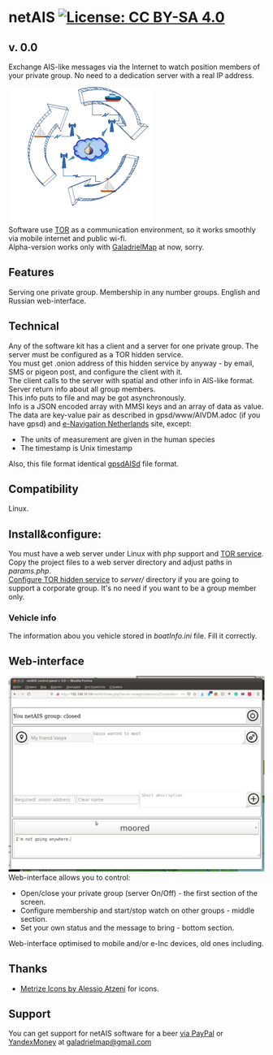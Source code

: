 # netAIS [![License: CC BY-SA 4.0](https://img.shields.io/badge/License-CC%20BY--SA%204.0-lightgrey.svg)](https://creativecommons.org/licenses/by-sa/4.0/)

## v. 0.0

Exchange AIS-like messages via the Internet to watch position members of your private group. No need to a dedication server with a real IP address.  

![scheme](screenshots/art.png)   
Software use [TOR](torproject.org) as a communication environment, so it works smoothly via mobile internet and public wi-fi.  
Alpha-version works only with [GaladrielMap](http://galadrielmap.hs-yachten.at/) at now, sorry.

## Features
Serving one private group.
Membership in any number groups.
English and Russian web-interface.

## Technical
Any of the software kit has a client and a server for one private group. The server must be configured as a TOR hidden service.  
You must get .onion address of this hidden service by anyway - by email, SMS or pigeon post, and configure the client with it.  
The client calls to the server with spatial and other info in AIS-like format. Server return info about all group members.  
This info puts to file and may be got asynchronously.  
Info is a JSON encoded array with MMSI keys and an array of data as value. The data are key-value pair as described in gpsd/www/AIVDM.adoc (if you have gpsd) and [e-Navigation Netherlands](http://www.e-navigation.nl/system-messages) site, except:

* The units of measurement are given in the human species
* The timestamp  is Unix timestamp

Also, this file format identical  [gpsdAISd](https://github.com/VladimirKalachikhin/gpsdAISd) file format.

## Compatibility
Linux. 

## Install&configure:
You must have a web server under Linux with php support and [TOR service](https://2019.www.torproject.org/docs/tor-manual.html.en).
Copy the project files to a web server directory and adjust paths in _params.php_.  
[Configure TOR hidden service](https://2019.www.torproject.org/docs/tor-onion-service.html.en) to _server/_ directory if you are going to support a corporate group. It's no need if you want to be a group member only.  

### Vehicle info
The information abou you vehicle stored in _boatInfo.ini_ file. Fill it correctly.

## Web-interface
![screen](screenshots/s1.png)   
Web-interface allows you to control: 

* Open/close your private group (server On/Off) - the first section of the screen.
* Configure membership and start/stop watch on other groups - middle section.
* Set your own status and the message to bring - bottom section.

Web-interface optimised to mobile and/or e-Inc devices, old ones including.

## Thanks
* [Metrize Icons by Alessio Atzeni](https://icon-icons.com/pack/Metrize-Icons/1130) for icons.
## Support
You can get support for netAIS software for a beer [via PayPal](https://paypal.me/VladimirKalachikhin) or [YandexMoney](https://yasobe.ru/na/galadrielmap) at [galadrielmap@gmail.com](mailto:galadrielmap@gmail.com)  